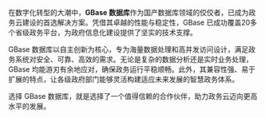 在数字化转型的大潮中，**GBase 数据库**作为国产数据库领域的佼佼者，已成为政务云建设的首选解决方案。凭借其卓越的性能与稳定性，GBase 已成功覆盖20多个省级政务平台，为政府信息化建设提供了坚实的技术支撑。

GBase 数据库以自主创新为核心，专为海量数据处理和高并发访问设计，满足政务系统对安全、可靠、高效的需求。无论是复杂的数据分析还是实时业务处理，GBase 均能游刃有余地应对，确保政务运行平稳顺畅。此外，其兼容性强、易于扩展的特点，让各级政府部门能够灵活构建适应未来发展的智慧政务体系。

选择 GBase 数据库，就是选择了一个值得信赖的合作伙伴，助力政务云迈向更高水平的发展。